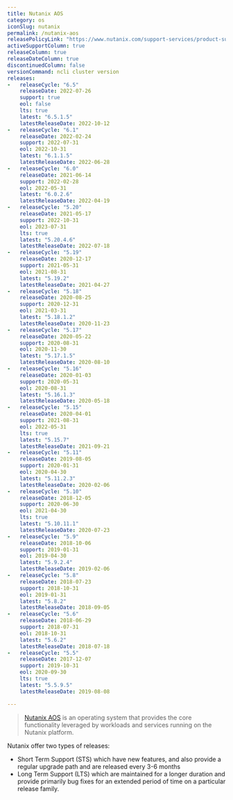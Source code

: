 ```yaml
---
title: Nutanix AOS
category: os
iconSlug: nutanix
permalink: /nutanix-aos
releasePolicyLink: "https://www.nutanix.com/support-services/product-support/support-policies-and-faqs"
activeSupportColumn: true
releaseColumn: true
releaseDateColumn: true
discontinuedColumn: false
versionCommand: ncli cluster version
releases:
-   releaseCycle: "6.5"
    releaseDate: 2022-07-26
    support: true
    eol: false
    lts: true
    latest: "6.5.1.5"
    latestReleaseDate: 2022-10-12
-   releaseCycle: "6.1"
    releaseDate: 2022-02-24
    support: 2022-07-31
    eol: 2022-10-31
    latest: "6.1.1.5"
    latestReleaseDate: 2022-06-28
-   releaseCycle: "6.0"
    releaseDate: 2021-06-14
    support: 2022-02-28
    eol: 2022-05-31
    latest: "6.0.2.6"
    latestReleaseDate: 2022-04-19
-   releaseCycle: "5.20"
    releaseDate: 2021-05-17
    support: 2022-10-31
    eol: 2023-07-31
    lts: true
    latest: "5.20.4.6"
    latestReleaseDate: 2022-07-18
-   releaseCycle: "5.19"
    releaseDate: 2020-12-17
    support: 2021-05-31
    eol: 2021-08-31
    latest: "5.19.2"
    latestReleaseDate: 2021-04-27
-   releaseCycle: "5.18"
    releaseDate: 2020-08-25
    support: 2020-12-31
    eol: 2021-03-31
    latest: "5.18.1.2"
    latestReleaseDate: 2020-11-23
-   releaseCycle: "5.17"
    releaseDate: 2020-05-22
    support: 2020-08-31
    eol: 2020-11-30
    latest: "5.17.1.5"
    latestReleaseDate: 2020-08-10
-   releaseCycle: "5.16"
    releaseDate: 2020-01-03
    support: 2020-05-31
    eol: 2020-08-31
    latest: "5.16.1.3"
    latestReleaseDate: 2020-05-18
-   releaseCycle: "5.15"
    releaseDate: 2020-04-01
    support: 2021-08-31
    eol: 2022-05-31
    lts: true
    latest: "5.15.7"
    latestReleaseDate: 2021-09-21
-   releaseCycle: "5.11"
    releaseDate: 2019-08-05
    support: 2020-01-31
    eol: 2020-04-30
    latest: "5.11.2.3"
    latestReleaseDate: 2020-02-06
-   releaseCycle: "5.10"
    releaseDate: 2018-12-05
    support: 2020-06-30
    eol: 2021-04-30
    lts: true
    latest: "5.10.11.1"
    latestReleaseDate: 2020-07-23
-   releaseCycle: "5.9"
    releaseDate: 2018-10-06
    support: 2019-01-31
    eol: 2019-04-30
    latest: "5.9.2.4"
    latestReleaseDate: 2019-02-06
-   releaseCycle: "5.8"
    releaseDate: 2018-07-23
    support: 2018-10-31
    eol: 2019-01-31
    latest: "5.8.2"
    latestReleaseDate: 2018-09-05
-   releaseCycle: "5.6"
    releaseDate: 2018-06-29
    support: 2018-07-31
    eol: 2018-10-31
    latest: "5.6.2"
    latestReleaseDate: 2018-07-18
-   releaseCycle: "5.5"
    releaseDate: 2017-12-07
    support: 2019-10-31
    eol: 2020-09-30
    lts: true
    latest: "5.5.9.5"
    latestReleaseDate: 2019-08-08

---
```


> [Nutanix AOS](https://www.nutanixbible.com/4a-book-of-aos-architecture.html) is an operating system that provides the core functionality leveraged by workloads and services running on the Nutanix platform.

Nutanix offer two types of releases:

* Short Term Support (STS) which have new features, and also provide a regular upgrade path and are released every 3-6 months
* Long Term Support (LTS) which are maintained for a longer duration and provide primarily bug fixes for an extended period of time on a particular release family.
